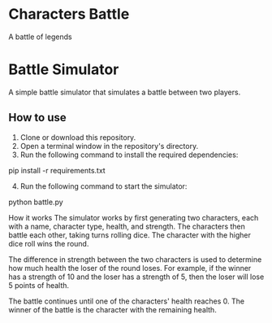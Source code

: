 # Characters Battle
A battle of legends

# Battle Simulator

A simple battle simulator that simulates a battle between two players.

## How to use

1. Clone or download this repository.
2. Open a terminal window in the repository's directory.
3. Run the following command to install the required dependencies:

pip install -r requirements.txt


4. Run the following command to start the simulator:

python battle.py

How it works
The simulator works by first generating two characters, each with a name, character type, health, and strength. The characters then battle each other, taking turns rolling dice. The character with the higher dice roll wins the round.

The difference in strength between the two characters is used to determine how much health the loser of the round loses. For example, if the winner has a strength of 10 and the loser has a strength of 5, then the loser will lose 5 points of health.

The battle continues until one of the characters' health reaches 0. The winner of the battle is the character with the remaining health.
